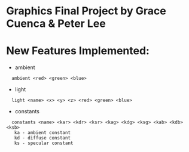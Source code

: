 # Graphics Final Project by Grace Cuenca & Peter Lee

# New Features Implemented:
* ambient
```
  ambient <red> <green> <blue>
  ```

* light
```
  light <name> <x> <y> <z> <red> <green> <blue>
  ```

* constants
```
  constants <name> <kar> <kdr> <ksr> <kag> <kdg> <ksg> <kab> <kdb> <ksb>
   ka - ambient constant
   kd - diffuse constant
   ks - specular constant
  ```
